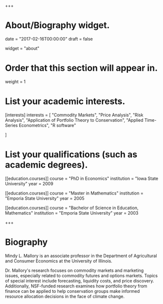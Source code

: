 +++
# About/Biography widget.

date = "2017-02-16T00:00:00"
draft = false

widget = "about"

# Order that this section will appear in.
weight = 1

# List your academic interests.
[interests]
  interests = [
    "Commodity Markets",
    "Price Analysis",
    "Risk Analysis",
    "Application of Portfolio Theory to Conservation",
    "Applied Time-Series Econometrics",
    "R software"

  ]

# List your qualifications (such as academic degrees).
[[education.courses]]
  course = "PhD in Economics"
  institution = "Iowa State University"
  year = 2009

[[education.courses]]
  course = "Master in Mathematics"
  institution = "Emporia State University"
  year = 2005
  
[[education.courses]]
  course = "Bachelor of Science in Education, Mathematics"
  institution = "Emporia State University"
  year = 2003
 
+++

# Biography
Mindy L. Mallory is an associate professor in the Department of Agricultural and Consumer Economics at the University of Illinois. 

Dr. Mallory's research focuses on commodity markets and marketing issues, especially related to commodity futures and options markets. Topics of special interest include forecasting, liquidity costs, and price discovery. Additionally, NSF-funded research examines how portfolio theory from finance can be applied to help conservation groups make informed resource allocation decisions in the face of climate change. 
